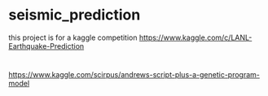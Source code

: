 # seismic_prediction
this project is for a kaggle competition https://www.kaggle.com/c/LANL-Earthquake-Prediction

#

https://www.kaggle.com/scirpus/andrews-script-plus-a-genetic-program-model
